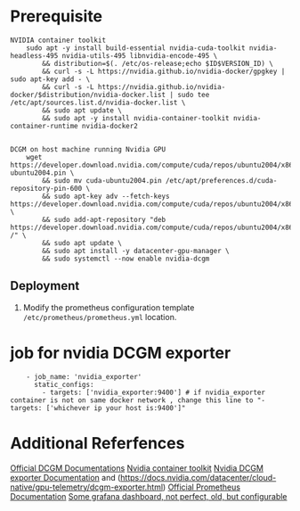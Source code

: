 # Prerequisite

    NVIDIA container toolkit
        sudo apt -y install build-essential nvidia-cuda-toolkit nvidia-headless-495 nvidia-utils-495 libnvidia-encode-495 \
            && distribution=$(. /etc/os-release;echo $ID$VERSION_ID) \
            && curl -s -L https://nvidia.github.io/nvidia-docker/gpgkey | sudo apt-key add - \
            && curl -s -L https://nvidia.github.io/nvidia-docker/$distribution/nvidia-docker.list | sudo tee /etc/apt/sources.list.d/nvidia-docker.list \
            && sudo apt update \
            && sudo apt -y install nvidia-container-toolkit nvidia-container-runtime nvidia-docker2 


    DCGM on host machine running Nvidia GPU 
        wget https://developer.download.nvidia.com/compute/cuda/repos/ubuntu2004/x86_64/cuda-ubuntu2004.pin \
            && sudo mv cuda-ubuntu2004.pin /etc/apt/preferences.d/cuda-repository-pin-600 \
            && sudo apt-key adv --fetch-keys https://developer.download.nvidia.com/compute/cuda/repos/ubuntu2004/x86_64/7fa2af80.pub \
            && sudo add-apt-repository "deb https://developer.download.nvidia.com/compute/cuda/repos/ubuntu2004/x86_64/ /" \
            && sudo apt update \
            && sudo apt install -y datacenter-gpu-manager \
            && sudo systemctl --now enable nvidia-dcgm

## Deployment

1. Modify the prometheus configuration template  `/etc/prometheus/prometheus.yml` location.
# job for nvidia DCGM exporter
        - job_name: 'nvidia_exporter'
          static_configs:
            - targets: ['nvidia_exporter:9400'] # if nvidia_exporter container is not on same docker network , change this line to "- targets: ['whichever ip your host is:9400']"

# Additional Referfences
[Official DCGM Documentations](https://github.com/NVIDIA/DCGM)
[Nvidia container toolkit](https://docs.nvidia.com/datacenter/cloud-native/container-toolkit/install-guide.html#install-guide)
[Nvidia DCGM exporter Documentation](https://github.com/NVIDIA/dcgm-exporter) and (https://docs.nvidia.com/datacenter/cloud-native/gpu-telemetry/dcgm-exporter.html)
[Official Prometheus Documentation](https://prometheus.io/docs/introduction/overview/)
[Some grafana dashboard, not perfect, old, but configurable](https://grafana.com/grafana/dashboards/11578)